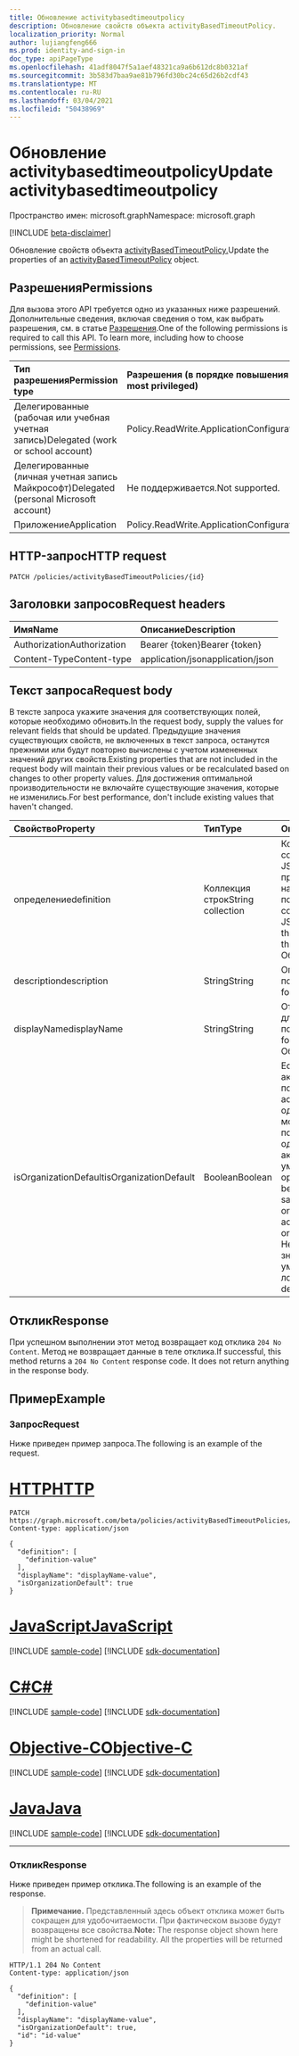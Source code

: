 ```yaml
---
title: Обновление activitybasedtimeoutpolicy
description: Обновление свойств объекта activityBasedTimeoutPolicy.
localization_priority: Normal
author: lujiangfeng666
ms.prod: identity-and-sign-in
doc_type: apiPageType
ms.openlocfilehash: 41adf8047f5a1aef48321ca9a6b612dc8b0321af
ms.sourcegitcommit: 3b583d7baa9ae81b796fd30bc24c65d26b2cdf43
ms.translationtype: MT
ms.contentlocale: ru-RU
ms.lasthandoff: 03/04/2021
ms.locfileid: "50438969"
---
```

# <a name="update-activitybasedtimeoutpolicy"></a><span data-ttu-id="f576c-103">Обновление activitybasedtimeoutpolicy</span><span class="sxs-lookup"><span data-stu-id="f576c-103">Update activitybasedtimeoutpolicy</span></span>

<span data-ttu-id="f576c-104">Пространство имен: microsoft.graph</span><span class="sxs-lookup"><span data-stu-id="f576c-104">Namespace: microsoft.graph</span></span>

[!INCLUDE [beta-disclaimer](../../includes/beta-disclaimer.md)]

<span data-ttu-id="f576c-105">Обновление свойств объекта [activityBasedTimeoutPolicy.](../resources/activitybasedtimeoutpolicy.md)</span><span class="sxs-lookup"><span data-stu-id="f576c-105">Update the properties of an [activityBasedTimeoutPolicy](../resources/activitybasedtimeoutpolicy.md) object.</span></span>

## <a name="permissions"></a><span data-ttu-id="f576c-106">Разрешения</span><span class="sxs-lookup"><span data-stu-id="f576c-106">Permissions</span></span>

<span data-ttu-id="f576c-p101">Для вызова этого API требуется одно из указанных ниже разрешений. Дополнительные сведения, включая сведения о том, как выбрать разрешения, см. в статье [Разрешения](/graph/permissions-reference).</span><span class="sxs-lookup"><span data-stu-id="f576c-p101">One of the following permissions is required to call this API. To learn more, including how to choose permissions, see [Permissions](/graph/permissions-reference).</span></span>

| <span data-ttu-id="f576c-109">Тип разрешения</span><span class="sxs-lookup"><span data-stu-id="f576c-109">Permission type</span></span>                        | <span data-ttu-id="f576c-110">Разрешения (в порядке повышения привилегий)</span><span class="sxs-lookup"><span data-stu-id="f576c-110">Permissions (from least to most privileged)</span></span> |
|:---------------------------------------|:--------------------------------------------|
| <span data-ttu-id="f576c-111">Делегированные (рабочая или учебная учетная запись)</span><span class="sxs-lookup"><span data-stu-id="f576c-111">Delegated (work or school account)</span></span>     | <span data-ttu-id="f576c-112">Policy.ReadWrite.ApplicationConfiguration</span><span class="sxs-lookup"><span data-stu-id="f576c-112">Policy.ReadWrite.ApplicationConfiguration</span></span> |
| <span data-ttu-id="f576c-113">Делегированные (личная учетная запись Майкрософт)</span><span class="sxs-lookup"><span data-stu-id="f576c-113">Delegated (personal Microsoft account)</span></span> | <span data-ttu-id="f576c-114">Не поддерживается.</span><span class="sxs-lookup"><span data-stu-id="f576c-114">Not supported.</span></span> |
| <span data-ttu-id="f576c-115">Приложение</span><span class="sxs-lookup"><span data-stu-id="f576c-115">Application</span></span>                            | <span data-ttu-id="f576c-116">Policy.ReadWrite.ApplicationConfiguration</span><span class="sxs-lookup"><span data-stu-id="f576c-116">Policy.ReadWrite.ApplicationConfiguration</span></span> |

## <a name="http-request"></a><span data-ttu-id="f576c-117">HTTP-запрос</span><span class="sxs-lookup"><span data-stu-id="f576c-117">HTTP request</span></span>

<!-- { "blockType": "ignored" } -->

```http
PATCH /policies/activityBasedTimeoutPolicies/{id}
```

## <a name="request-headers"></a><span data-ttu-id="f576c-118">Заголовки запросов</span><span class="sxs-lookup"><span data-stu-id="f576c-118">Request headers</span></span>

| <span data-ttu-id="f576c-119">Имя</span><span class="sxs-lookup"><span data-stu-id="f576c-119">Name</span></span>       | <span data-ttu-id="f576c-120">Описание</span><span class="sxs-lookup"><span data-stu-id="f576c-120">Description</span></span>|
|:-----------|:-----------|
| <span data-ttu-id="f576c-121">Authorization</span><span class="sxs-lookup"><span data-stu-id="f576c-121">Authorization</span></span> | <span data-ttu-id="f576c-122">Bearer {token}</span><span class="sxs-lookup"><span data-stu-id="f576c-122">Bearer {token}</span></span> |
| <span data-ttu-id="f576c-123">Content-Type</span><span class="sxs-lookup"><span data-stu-id="f576c-123">Content-type</span></span> | <span data-ttu-id="f576c-124">application/json</span><span class="sxs-lookup"><span data-stu-id="f576c-124">application/json</span></span> |

## <a name="request-body"></a><span data-ttu-id="f576c-125">Текст запроса</span><span class="sxs-lookup"><span data-stu-id="f576c-125">Request body</span></span>

<span data-ttu-id="f576c-126">В тексте запроса укажите значения для соответствующих полей, которые необходимо обновить.</span><span class="sxs-lookup"><span data-stu-id="f576c-126">In the request body, supply the values for relevant fields that should be updated.</span></span> <span data-ttu-id="f576c-127">Предыдущие значения существующих свойств, не включенных в текст запроса, останутся прежними или будут повторно вычислены с учетом измененных значений других свойств.</span><span class="sxs-lookup"><span data-stu-id="f576c-127">Existing properties that are not included in the request body will maintain their previous values or be recalculated based on changes to other property values.</span></span> <span data-ttu-id="f576c-128">Для достижения оптимальной производительности не включайте существующие значения, которые не изменились.</span><span class="sxs-lookup"><span data-stu-id="f576c-128">For best performance, don't include existing values that haven't changed.</span></span>

| <span data-ttu-id="f576c-129">Свойство</span><span class="sxs-lookup"><span data-stu-id="f576c-129">Property</span></span>     | <span data-ttu-id="f576c-130">Тип</span><span class="sxs-lookup"><span data-stu-id="f576c-130">Type</span></span>        | <span data-ttu-id="f576c-131">Описание</span><span class="sxs-lookup"><span data-stu-id="f576c-131">Description</span></span> |
|:-------------|:------------|:------------|
|<span data-ttu-id="f576c-132">определение</span><span class="sxs-lookup"><span data-stu-id="f576c-132">definition</span></span>|<span data-ttu-id="f576c-133">Коллекция строк</span><span class="sxs-lookup"><span data-stu-id="f576c-133">String collection</span></span>| <span data-ttu-id="f576c-134">Коллекция строк, содержащая строку JSON, определяемую правилами и настройками этой политики.</span><span class="sxs-lookup"><span data-stu-id="f576c-134">A string collection containing a JSON string that defines the rules and settings for this policy.</span></span>  <span data-ttu-id="f576c-135">Обязательный.</span><span class="sxs-lookup"><span data-stu-id="f576c-135">Required.</span></span>|
|<span data-ttu-id="f576c-136">description</span><span class="sxs-lookup"><span data-stu-id="f576c-136">description</span></span>|<span data-ttu-id="f576c-137">String</span><span class="sxs-lookup"><span data-stu-id="f576c-137">String</span></span>| <span data-ttu-id="f576c-138">Описание этой политики.</span><span class="sxs-lookup"><span data-stu-id="f576c-138">Description for this policy.</span></span>|
|<span data-ttu-id="f576c-139">displayName</span><span class="sxs-lookup"><span data-stu-id="f576c-139">displayName</span></span>|<span data-ttu-id="f576c-140">String</span><span class="sxs-lookup"><span data-stu-id="f576c-140">String</span></span>| <span data-ttu-id="f576c-141">Отображение имени для этой политики.</span><span class="sxs-lookup"><span data-stu-id="f576c-141">Display name for this policy.</span></span> <span data-ttu-id="f576c-142">Обязательный.</span><span class="sxs-lookup"><span data-stu-id="f576c-142">Required.</span></span>|
|<span data-ttu-id="f576c-143">isOrganizationDefault</span><span class="sxs-lookup"><span data-stu-id="f576c-143">isOrganizationDefault</span></span>|<span data-ttu-id="f576c-144">Boolean</span><span class="sxs-lookup"><span data-stu-id="f576c-144">Boolean</span></span>|<span data-ttu-id="f576c-145">Если заданной для true, активирует эту политику.</span><span class="sxs-lookup"><span data-stu-id="f576c-145">If set to true, activates this policy.</span></span> <span data-ttu-id="f576c-146">Для одного типа политики может быть много политик, но только одна может быть активирована по умолчанию организации.</span><span class="sxs-lookup"><span data-stu-id="f576c-146">There can be many policies for the same policy type, but only one can be activated as the organization default.</span></span> <span data-ttu-id="f576c-147">Необязательный, значение по умолчанию является ложным.</span><span class="sxs-lookup"><span data-stu-id="f576c-147">Optional, default value is false.</span></span>|

## <a name="response"></a><span data-ttu-id="f576c-148">Отклик</span><span class="sxs-lookup"><span data-stu-id="f576c-148">Response</span></span>

<span data-ttu-id="f576c-p106">При успешном выполнении этот метод возвращает код отклика `204 No Content`. Метод не возвращает данные в теле отклика.</span><span class="sxs-lookup"><span data-stu-id="f576c-p106">If successful, this method returns a `204 No Content` response code. It does not return anything in the response body.</span></span>

## <a name="example"></a><span data-ttu-id="f576c-151">Пример</span><span class="sxs-lookup"><span data-stu-id="f576c-151">Example</span></span>

### <a name="request"></a><span data-ttu-id="f576c-152">Запрос</span><span class="sxs-lookup"><span data-stu-id="f576c-152">Request</span></span>

<span data-ttu-id="f576c-153">Ниже приведен пример запроса.</span><span class="sxs-lookup"><span data-stu-id="f576c-153">The following is an example of the request.</span></span>

# <a name="http"></a>[<span data-ttu-id="f576c-154">HTTP</span><span class="sxs-lookup"><span data-stu-id="f576c-154">HTTP</span></span>](#tab/http)
<!-- {
  "blockType": "request",
  "name": "update_activitybasedtimeoutpolicy"
}-->

```http
PATCH https://graph.microsoft.com/beta/policies/activityBasedTimeoutPolicies/{id}
Content-type: application/json

{
  "definition": [
    "definition-value"
  ],
  "displayName": "displayName-value",
  "isOrganizationDefault": true
}
```
# <a name="javascript"></a>[<span data-ttu-id="f576c-155">JavaScript</span><span class="sxs-lookup"><span data-stu-id="f576c-155">JavaScript</span></span>](#tab/javascript)
[!INCLUDE [sample-code](../includes/snippets/javascript/update-activitybasedtimeoutpolicy-javascript-snippets.md)]
[!INCLUDE [sdk-documentation](../includes/snippets/snippets-sdk-documentation-link.md)]

# <a name="c"></a>[<span data-ttu-id="f576c-156">C#</span><span class="sxs-lookup"><span data-stu-id="f576c-156">C#</span></span>](#tab/csharp)
[!INCLUDE [sample-code](../includes/snippets/csharp/update-activitybasedtimeoutpolicy-csharp-snippets.md)]
[!INCLUDE [sdk-documentation](../includes/snippets/snippets-sdk-documentation-link.md)]

# <a name="objective-c"></a>[<span data-ttu-id="f576c-157">Objective-C</span><span class="sxs-lookup"><span data-stu-id="f576c-157">Objective-C</span></span>](#tab/objc)
[!INCLUDE [sample-code](../includes/snippets/objc/update-activitybasedtimeoutpolicy-objc-snippets.md)]
[!INCLUDE [sdk-documentation](../includes/snippets/snippets-sdk-documentation-link.md)]

# <a name="java"></a>[<span data-ttu-id="f576c-158">Java</span><span class="sxs-lookup"><span data-stu-id="f576c-158">Java</span></span>](#tab/java)
[!INCLUDE [sample-code](../includes/snippets/java/update-activitybasedtimeoutpolicy-java-snippets.md)]
[!INCLUDE [sdk-documentation](../includes/snippets/snippets-sdk-documentation-link.md)]

---


### <a name="response"></a><span data-ttu-id="f576c-159">Отклик</span><span class="sxs-lookup"><span data-stu-id="f576c-159">Response</span></span>

<span data-ttu-id="f576c-160">Ниже приведен пример отклика.</span><span class="sxs-lookup"><span data-stu-id="f576c-160">The following is an example of the response.</span></span>

> <span data-ttu-id="f576c-p107">**Примечание.** Представленный здесь объект отклика может быть сокращен для удобочитаемости. При фактическом вызове будут возвращены все свойства.</span><span class="sxs-lookup"><span data-stu-id="f576c-p107">**Note:** The response object shown here might be shortened for readability. All the properties will be returned from an actual call.</span></span>

<!-- {
  "blockType": "response",
  "truncated": true,
  "@odata.type": "microsoft.graph.activityBasedTimeoutPolicy"
} -->

```http
HTTP/1.1 204 No Content
Content-type: application/json

{
  "definition": [
    "definition-value"
  ],
  "displayName": "displayName-value",
  "isOrganizationDefault": true,
  "id": "id-value"
}
```

<!-- uuid: 16cd6b66-4b1a-43a1-adaf-3a886856ed98
2019-02-04 14:57:30 UTC -->
<!-- {
  "type": "#page.annotation",
  "description": "Update activitybasedtimeoutpolicy",
  "keywords": "",
  "section": "documentation",
  "tocPath": ""
}-->


